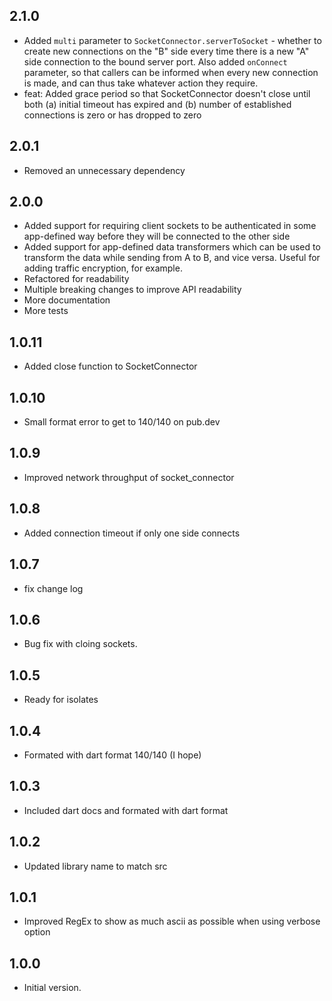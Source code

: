 ## 2.1.0
- Added `multi` parameter to `SocketConnector.serverToSocket` - whether to
  create new connections on the "B" side every time there is a new "A" side
  connection to the bound server port. Also added `onConnect` parameter,
  so that callers can be informed when every new connection is made, and
  can thus take whatever action they require.
- feat: Added grace period so that SocketConnector doesn't close until both
  (a) initial timeout has expired and (b) number of established connections
  is zero or has dropped to zero

## 2.0.1
- Removed an unnecessary dependency

## 2.0.0
- Added support for requiring client sockets to be authenticated in some 
  app-defined way before they will be connected to the other side
- Added support for app-defined data transformers which can be used to 
  transform the data while sending from A to B, and vice versa. Useful for
  adding traffic encryption, for example.
- Refactored for readability
- Multiple breaking changes to improve API readability
- More documentation
- More tests

## 1.0.11
- Added close function to SocketConnector

## 1.0.10
- Small format error to get to 140/140 on pub.dev

## 1.0.9
- Improved network throughput of socket_connector

## 1.0.8

- Added connection timeout if only one side connects
## 1.0.7

- fix change log
## 1.0.6

- Bug fix with cloing sockets.
## 1.0.5

- Ready for isolates
## 1.0.4

- Formated with dart format 140/140 (I hope)
## 1.0.3

- Included dart docs and formated with dart format

## 1.0.2

- Updated library name to match src

## 1.0.1

- Improved RegEx to show as much ascii as possible when using verbose option

## 1.0.0

- Initial version.
